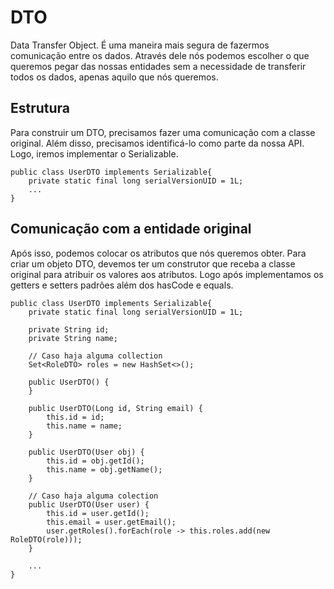# DTO

Data Transfer Object. É uma maneira mais segura de fazermos comunicação entre os dados. Através dele nós podemos escolher o que queremos pegar das nossas entidades sem a necessidade de transferir todos os dados, apenas aquilo que nós queremos.

## Estrutura

Para construir um DTO, precisamos fazer uma comunicação com a classe original. Além disso, precisamos identificá-lo como parte da nossa API. Logo, iremos implementar o Serializable.

```
public class UserDTO implements Serializable{	
	private static final long serialVersionUID = 1L;
    ...
}
```

## Comunicação com a entidade original

Após isso, podemos colocar os atributos que nós queremos obter. Para criar um objeto DTO, devemos ter um construtor que receba a classe original para atribuir os valores aos atributos. Logo após implementamos os getters e setters padrões além dos hasCode e equals.

```
public class UserDTO implements Serializable{	
	private static final long serialVersionUID = 1L;

    private String id;
	private String name;
	
	// Caso haja alguma collection
	Set<RoleDTO> roles = new HashSet<>();
	
	public UserDTO() {
	}
	
	public UserDTO(Long id, String email) {
		this.id = id;
		this.name = name;
	}

	public UserDTO(User obj) {
		this.id = obj.getId();
		this.name = obj.getName();
	}
	
	// Caso haja alguma colection
	public UserDTO(User user) {
		this.id = user.getId();
		this.email = user.getEmail();
		user.getRoles().forEach(role -> this.roles.add(new RoleDTO(role)));
	}
    
    ...
}
```
